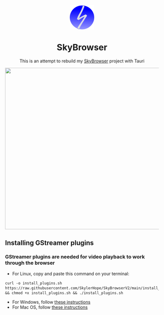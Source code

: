 <div align="center">

<img src="./src-tauri/icons/icon.png" alt="AppLogo" width="80" height="80">

# SkyBrowser
This is an attempt to rebuild my <a href="https://github.com/SkylerHope/SkyBrowser">SkyBrowser</a> project with Tauri

<img src="https://i.ibb.co/M2dvZj0/Screenshot-2024-08-13-02-26-58.png" height="530" width="750">
</div>

## Installing GStreamer plugins
### GStreamer plugins are needed for video playback to work through the browser
- For Linux, copy and paste this command on your terminal:
```
curl -o install_plugins.sh https://raw.githubusercontent.com/SkylerHope/SkyBrowserV2/main/install_plugins.sh && chmod +x install_plugins.sh && ./install_plugins.sh
```
- For Windows, follow [these instructions](https://gstreamer.freedesktop.org/documentation/installing/on-windows.html)
- For Mac OS, follow [these instructions](https://gstreamer.freedesktop.org/documentation/installing/on-mac-osx.html)